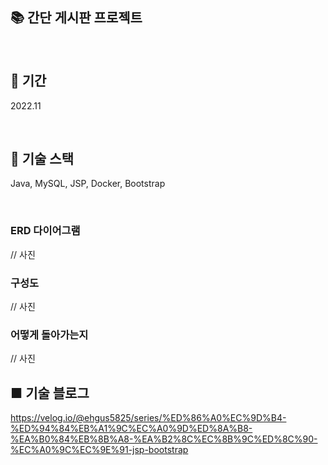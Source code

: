 ## 📚 간단 게시판 프로젝트

 <br>

## 📆 기간

2022.11

<br>

## 📗 기술 스택

Java, MySQL, JSP, Docker, Bootstrap

<br>

### ERD 다이어그램

// 사진

### 구성도

// 사진

### 어떻게 돌아가는지

// 사진

## ■ 기술 블로그

https://velog.io/@ehgus5825/series/%ED%86%A0%EC%9D%B4-%ED%94%84%EB%A1%9C%EC%A0%9D%ED%8A%B8-%EA%B0%84%EB%8B%A8-%EA%B2%8C%EC%8B%9C%ED%8C%90-%EC%A0%9C%EC%9E%91-jsp-bootstrap

